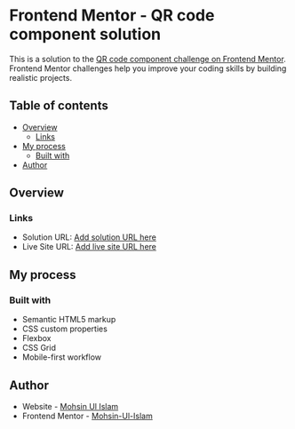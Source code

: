 # Frontend Mentor - QR code component solution

This is a solution to the [QR code component challenge on Frontend Mentor](https://mohsin.ninja/projects/frontend-mentor/qr-code). Frontend Mentor challenges help you improve your coding skills by building realistic projects.

## Table of contents

- [Overview](#overview)
  - [Links](#links)
- [My process](#my-process)
  - [Built with](#built-with)
- [Author](#author)

## Overview

### Links

- Solution URL: [Add solution URL here](https://github.com/Mohsin-Ul-Islam/qr-code-component)
- Live Site URL: [Add live site URL here](https://mohsin.ninja/projects/frontend-mentor/qr-code)

## My process

### Built with

- Semantic HTML5 markup
- CSS custom properties
- Flexbox
- CSS Grid
- Mobile-first workflow

## Author

- Website - [Mohsin Ul Islam](https://www.your-site.com)
- Frontend Mentor - [Mohsin-Ul-Islam](https://www.frontendmentor.io/profile/Mohsin-Ul-Islam)
